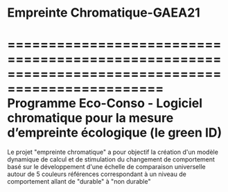 # Empreinte Chromatique-GAEA21
=================================================================================================
Programme Eco-Conso - Logiciel chromatique pour la mesure d’empreinte écologique (le green ID)
=================================================================================================

Le projet "empreinte chromatique" a pour objectif la création d'un modèle dynamique de calcul et de stimulation du changement de comportement basé sur le développement d'une échelle de comparaison universelle autour de 5 couleurs références correspondant à un niveau de comportement allant de "durable" à "non durable"
